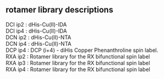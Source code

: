 ## rotamer library descriptions
DCI ip2  : dHis-Cu(II)-IDA  
DCI ip4  : dHis-Cu(II)-IDA  
DCN ip2  : dHis-Cu(II)-NTA  
DCN ip4  : dHis-Cu(II)-NTA  
DCP ip4  : DCP (i+4) - diHis Copper Phenanthroline spin label.  
RXA ip2  : Rotamer library for the RX bifunctional spin label  
RXA ip3  : Rotamer library for the RX bifunctional spin label  
RXA ip4  : Rotamer library for the RX bifunctional spin label  
